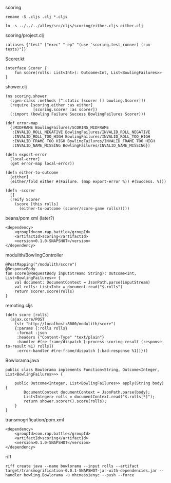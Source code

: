 scoring

`rename -S .cljs .clj *.cljs`

`ln -s ../../../alley/src/cljs/scoring/either.cljs either.clj`

scoring/project.clj

```
:aliases {"test" ["exec" "-ep" "(use 'scoring.test_runner) (run-tests)"]}
```
Scorer.kt
```
interface Scorer {
    fun score(rolls: List<Int>): Outcome<Int, List<BowlingFailures>>
}
```
shower.clj
```
(ns scoring.shower
  (:gen-class :methods [^:static [scorer [] bowling.Scorer]])
  (require [scoring.either :as either]
            [scoring.scorer :as scorer])
  (:import (bowling Failure Success BowlingFailures Scorer)))

(def error-map
  {:MIDFRAME BowlingFailures/SCORING_MIDFRAME
   :INVALID_ROLL_NEGATIVE BowlingFailures/INVALID_ROLL_NEGATIVE
   :INVALID_ROLL_TOO_HIGH BowlingFailures/INVALID_ROLL_TOO_HIGH
   :INVALID_FRAME_TOO_HIGH BowlingFailures/INVALID_FRAME_TOO_HIGH
   :INVALID_NAME_MISSING BowlingFailures/INVALID_NAME_MISSING})

(defn export-error
  [local-error]
  (get error-map local-error))

(defn either-to-outcome
  [either]
  (either/fold either #(Failure. (map export-error %)) #(Success. %)))

(defn -scorer
  []
  (reify Scorer
    (score [this rolls]
      (either-to-outcome (scorer/score-game rolls)))))
``` 
beans/pom.xml (later?)
```
<dependency>
    <groupId>com.rap.battle</groupId>
    <artifactId>scoring</artifactId>
    <version>0.1.0-SNAPSHOT</version>
</dependency>
```
modulith/BowlingController
```
@PostMapping("/modulith/score")
@ResponseBody
fun score(@RequestBody inputStream: String): Outcome<Int, List<BowlingFailures>> {
    val document: DocumentContext = JsonPath.parse(inputStream)
    val rolls: List<Int> = document.read("$.rolls")
    return scorer.score(rolls)
}
```
remoting.cljs
```
(defn score [rolls]
  (ajax.core/POST
    (str "http://localhost:8000/modulith/score")
    {:params {:rolls rolls}
     :format :json
     :headers {"Content-Type" "text/plain"}
     :handler #(re-frame/dispatch [:process-scoring-result (response-to-result %1) rolls])
     :error-handler #(re-frame/dispatch [:bad-response %1])}))
```
Bowlorama.java
```
public class Bowlorama implements Function<String, Outcome<Integer, List<BowlingFailures>>> {

    public Outcome<Integer, List<BowlingFailures>> apply(String body) {
        DocumentContext documentContext = JsonPath.parse(body);
        List<Integer> rolls = documentContext.read("$.rolls[*]");
        return shower.scorer().score(rolls);
    }
}
``` 
transmogrification/pom.xml
```
<dependency>
    <groupId>com.rap.battle</groupId>
    <artifactId>scoring</artifactId>
    <version>0.1.0-SNAPSHOT</version>
</dependency>
```
riff 

`riff create java --name bowlorama --input rolls --artifact target/transmogrification-0.0.1-SNAPSHOT-jar-with-dependencies.jar --handler bowling.Bowlorama -u nhcnessienyc --push --force`
